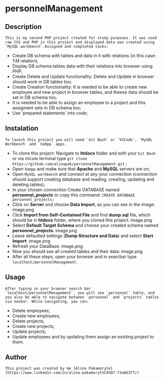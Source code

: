 # personnelManagement

## Description

    This is my second PHP project created for study purposes. It was used raw CSS and PHP in this project and displayed data was created using `MySQL workbench`.Assigned and completed tasks:
  * Create DB schema with tables and data in it with relations (in this case: 1:M relation);
  * Display DB schema tables data with their relations into browser using PHP;
  * Create Delete and Update functionality: Delete and Update in browser should work in DB tables too;
  * Create Creation functionality: It is needed to be able to create new employee and new project in browser tables, and theese data should be set in DB schema too;
  * It is needed to be able to assign an employee to a project and this assigment sets in DB schema too;
  * Use 'prepared statements' into code;

## Instalation
    To launch this project you will need `Git Bash` or `VSCode`, `MySQL Workbench` and `Xampp` apps.
  * To clone this project: Navigate to **htdocs** folder and with your `Git Bash` or via `VSCode` terminal type `git clone https://github.com/alinapak/personnelManagement.git` ;
  * Open `Xampp` and make sure that **Apache** and **MySQL** servers are on;
  * Open `MySQL workbench` and connect at any your connection (connection should support creating database and reading, creating, updating and deleting tables);
  * In your chosen connection Create DATABASE named **personnel_projects** or copy this command: `CREATE DATABASE personnel_projects;`
  * Click on **Server** and choose **Data Import**, as you can see in the image:
  image.png
  * Click **Import from Self-Contained File** and find **dump.sql** file, which should be in **htdocs** folder, where you cloned this project:
  image.png
  * Select **Default Target Schema** and choose your created schema named **personnel_projects**:
  image.png
  * Leave defaulted settings (**Dump Structure and Data**) and select **Start Import**:
  image.png
  * Refresh your DataBase:
  image.png
  * Now you should see all created tables and their data:
  image.png
  * After all these steps, open your browser and in searcbar type `localhost/personnelManagement`.

## Usage
    After typing in your browser search bar `localhost/personnelManagement`, you will see `personnel` table, and you also be able to navigate between `personnel` and `projects` tables via navbar. While navigating, you can:
  * Delete employees;
  * Create new employees;
  * Delete projects;
  * Create new projects;
  * Update projects;
  * Update employees and by updating them assign an existing project to them.

## Author
    This project was created by me [Alina Pakamorytė](https://www.linkedin.com/in/alina-pakamoryt%C4%97-73a66377/)
